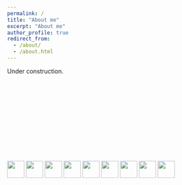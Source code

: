```yaml
---
permalink: /
title: "About me"
excerpt: "About me"
author_profile: true
redirect_from: 
  - /about/
  - /about.html
---
```



Under construction. 

[comment]: <> (I am a Post-Doc at Yonsei University. )

[comment]: <> (I received my Ph.D. degree from the School of IT, the Monash University &#40;Malaysia Campus&#41;.)

[comment]: <> (Before that, I received my B.Sci. degree in Biotech from Huazhong Agricultural University.)

[comment]: <> (My current research focuses on image processing, pattern recognition.)


<br/>
<br/><br/>
<br/><br/>
<br/>
<br/>
<br/>
<br/>
<br/>
<br/>
<div class="logo">
<a ><img src="/images/logo/monash.png" style="height: 40px;"></a>
<a ><img src="/images/logo/hzau.png" style="height: 40px;"></a>
<a ><img src="/images/logo/yonsei.png" style="height: 40px;"></a>
<a ><img src="/images/logo/Tsinghua.png" style="height: 40px;"></a>
<a ><img src="/images/logo/vt.jpg" style="height: 40px;"></a>
<a ><img src="/images/logo/TCL.png" style="height: 40px;"></a>
<a ><img src="/images/logo/EURECOM.jpg" style="height: 40px;"></a>
<a ><img src="/images/logo/uniss.png" style="height: 40px;"></a>
<a ><img src="/images/logo/Salzburg.png" style="height: 40px;"></a>
</div>

<!-- Xingbo Dong obtained his Ph.D. degree in CS from Monash University and B.S. degree in Biotechnology from Huazhong Agriculture University (HZAU), China in 2014. He once was a molecular biology PhD student in Viginia Tech, USA, but withdraw later. 

He served as a visiting scholar under Marie Sklodowska-Curie Actions through the project entitled Computer Vision Enabled Multimedia Forensics and People Identication.


 -->
